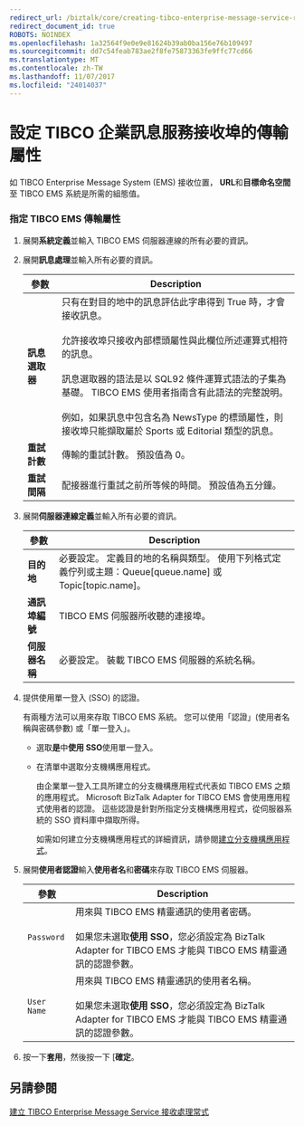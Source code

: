 ```yaml
---
redirect_url: /biztalk/core/creating-tibco-enterprise-message-service-receive-handlers/
redirect_document_id: true
ROBOTS: NOINDEX
ms.openlocfilehash: 1a32564f9e0e9e81624b39ab0ba156e76b109497
ms.sourcegitcommit: dd7c54feab783ae2f8fe75873363fe9ffc77cd66
ms.translationtype: MT
ms.contentlocale: zh-TW
ms.lasthandoff: 11/07/2017
ms.locfileid: "24014037"
---
```

# <a name="setting-tibco-enterprise-message-service-transport-properties-for-the-receive-port"></a>設定 TIBCO 企業訊息服務接收埠的傳輸屬性
如 TIBCO Enterprise Message System (EMS) 接收位置， **URL**和**目標命名空間**至 TIBCO EMS 系統是所需的組態值。  
  
### <a name="to-specify-tibco-ems-transport-properties"></a>指定 TIBCO EMS 傳輸屬性  
  
1.  展開**系統定義**並輸入 TIBCO EMS 伺服器連線的所有必要的資訊。  
  
2.  展開**訊息處理**並輸入所有必要的資訊。  
  
    |參數|Description|  
    |---------------|-----------------|  
    |**訊息選取器**|只有在對目的地中的訊息評估此字串得到 True 時，才會接收訊息。<br /><br /> 允許接收埠只接收內部標頭屬性與此欄位所述運算式相符的訊息。<br /><br /> 訊息選取器的語法是以 SQL92 條件運算式語法的子集為基礎。 TIBCO EMS 使用者指南含有此語法的完整說明。<br /><br /> 例如，如果訊息中包含名為 NewsType 的標頭屬性，則接收埠只能擷取屬於 Sports 或 Editorial 類型的訊息。|  
    |**重試計數**|傳輸的重試計數。 預設值為 0。|  
    |**重試間隔**|配接器進行重試之前所等候的時間。 預設值為五分鐘。|  
  
3.  展開**伺服器連線定義**並輸入所有必要的資訊。  
  
    |參數|Description|  
    |---------------|-----------------|  
    |**目的地**|必要設定。 定義目的地的名稱與類型。 使用下列格式定義佇列或主題：Queue[queue.name] 或 Topic[topic.name]。|  
    |**通訊埠編號**|TIBCO EMS 伺服器所收聽的連接埠。|  
    |**伺服器名稱**|必要設定。 裝載 TIBCO EMS 伺服器的系統名稱。|  
  
4.  提供使用單一登入 (SSO) 的認證。  
  
     有兩種方法可以用來存取 TIBCO EMS 系統。 您可以使用「認證」(使用者名稱與密碼參數) 或「單一登入」。  
  
    -   選取**是**中**使用 SSO**使用單一登入。  
  
    -   在清單中選取分支機構應用程式。  
  
         由企業單一登入工具所建立的分支機構應用程式代表如 TIBCO EMS 之類的應用程式。 Microsoft BizTalk Adapter for TIBCO EMS 會使用應用程式使用者的認證。 這些認證是針對所指定分支機構應用程式，從伺服器系統的 SSO 資料庫中擷取所得。  
  
         如需如何建立分支機構應用程式的詳細資訊，請參閱[建立分支機構應用程式](../core/creating-affiliate-applications5.md)。  
  
5.  展開**使用者認證**輸入**使用者名**和**密碼**來存取 TIBCO EMS 伺服器。  
  
    |參數|Description|  
    |---------------|-----------------|  
    |`Password`|用來與 TIBCO EMS 精靈通訊的使用者密碼。<br /><br /> 如果您未選取**使用 SSO**，您必須設定為 BizTalk Adapter for TIBCO EMS 才能與 TIBCO EMS 精靈通訊的認證參數。|  
    |`User Name`|用來與 TIBCO EMS 精靈通訊的使用者名稱。<br /><br /> 如果您未選取**使用 SSO**，您必須設定為 BizTalk Adapter for TIBCO EMS 才能與 TIBCO EMS 精靈通訊的認證參數。|  
  
6.  按一下**套用**，然後按一下 [**確定**。  
  
## <a name="see-also"></a>另請參閱  
  [建立 TIBCO Enterprise Message Service 接收處理常式](../core/creating-tibco-enterprise-message-service-receive-handlers.md)
